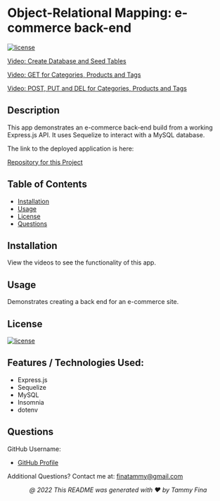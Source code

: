 # Object-Relational Mapping: e-commerce back-end
[![license](https://img.shields.io/badge/License-MIT-yellow.svg)](https://opensource.org/licenses/MIT)

[Video: Create Database and Seed Tables](https://drive.google.com/file/d/1sxait_0QMvK_cU7b2bUPpciuKLVjIiMX/preview)

[Video: GET for Categories, Products and Tags](https://drive.google.com/file/d/1IYLzEyNTCsb1bn6kB_0R2t6G_xiMbzOB/preview)

[Video: POST, PUT and DEL for Categories, Products and Tags](https://drive.google.com/file/d/16rQWgX7Gi-JlP0Yxti2AbNA3N2ExQibF/preview)

## <a name="Description">Description</a>
This app demonstrates an e-commerce back-end build from a working Express.js API.   It uses Sequelize to interact with a MySQL database.

The link to the deployed application is here:

[Repository for this Project](https://github.com/trfina/ecommerce-backend)

## Table of Contents
* [Installation](#installation)
* [Usage](#usage)
* [License](#license)
* [Questions](#questions)

## Installation
View the videos to see the functionality of this app.

## Usage
Demonstrates creating a back end for an e-commerce site.
    
## License

[![license](https://img.shields.io/badge/License-MIT-yellow.svg)](https://opensource.org/licenses/MIT/)

## Features / Technologies Used:
* Express.js
* Sequelize
* MySQL
* Insomnia
* dotenv

## Questions

GitHub Username:
- [GitHub Profile](https://github.com/trfina)

Additional Questions?  Contact me at:
finatammy@gmail.com

<p align='center'><i>
   @ 2022 This README was generated with ❤️ by Tammy Fina
  </i></p>
